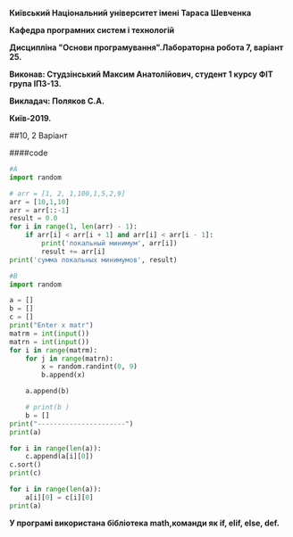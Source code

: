 **Київський Національний університет імені Тараса Шевченка**

**Кафедра програмних систем і технологій**

**Дисципліна "Основи програмування".Лабораторна робота 7, варіант 25.**

**Виконав: Студзінський Максим Анатолійович, студент 1 курсу ФІТ група ІПЗ-13.**

**Викладач: Поляков С.А.**

**Київ-2019.**

##10, 2 Варіант

####code

```python
#A
import random

# arr = [1, 2, 1,100,1,5,2,9]
arr = [10,1,10]
arr = arr[::-1]
result = 0.0
for i in range(1, len(arr) - 1):
    if arr[i] < arr[i + 1] and arr[i] < arr[i - 1]:
        print('локальный минимум', arr[i])
        result += arr[i]
print('сумма локальных минимумов', result)

#B
import random

a = []
b = []
c = []
print("Enter x matr")
matrm = int(input())
matrn = int(input())
for i in range(matrm):
    for j in range(matrn):
        x = random.randint(0, 9)
        b.append(x)

    a.append(b)

    # print(b )
    b = []
print("----------------------")
print(a)

for i in range(len(a)):
    c.append(a[i][0])
c.sort()
print(c)

for i in range(len(a)):
    a[i][0] = c[i][0]
print(a)
```
**У програмі використана бібліотека math,команди як if, elif, else, def.**